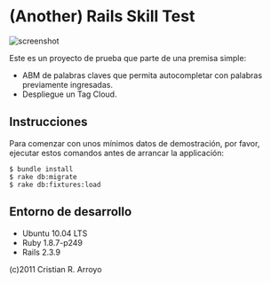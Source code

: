 # (Another) Rails Skill Test

![screenshot](http://i.imgur.com/zFVTf.png)

Este es un proyecto de prueba que parte de una premisa simple:

* ABM de palabras claves que permita autocompletar con palabras previamente ingresadas.
* Despliegue un Tag Cloud.

## Instrucciones

Para comenzar con unos mínimos datos de demostración, por favor, ejecutar estos comandos antes de arrancar la applicación:

    $ bundle install
    $ rake db:migrate
    $ rake db:fixtures:load

## Entorno de desarrollo

* Ubuntu 10.04 LTS
* Ruby 1.8.7-p249
* Rails 2.3.9

(c)2011 Cristian R. Arroyo
